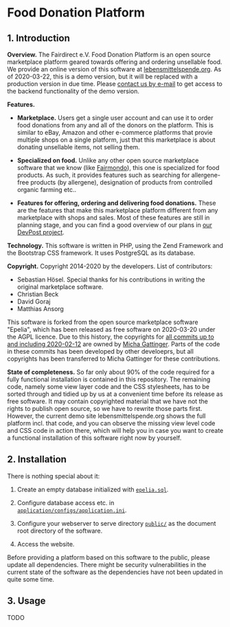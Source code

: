 # Food Donation Platform

## 1. Introduction

**Overview.** The Fairdirect e.V. Food Donation Platform is an open source marketplace platform geared towards offering and ordering unsellable food. We provide an online version of this software at [lebensmittelspende.org](http://lebensmittelspende.org/). As of 2020-03-22, this is a demo version, but it will be replaced with a production version in due time. Please [contact us by e-mail](mailto:mail@fairdirect.org) to get access to the backend functionality of the demo version.


**Features.**

* **Marketplace.** Users get a single user account and can use it to order food donations from any and all of the donors on the platform. This is similar to eBay, Amazon and other e-commerce platforms that provie multiple shops on a single platform, just that this marketplace is about donating unsellable items, not selling them.

* **Specialized on food.** Unlike any other open source marketplace software that we know (like [Fairmondo](https://github.com/fairmondo/fairmondo)), this one is specialized for food products. As such, it provides features such as searching for allergene-free products (by allergene), designation of products from controlled organic farming etc..

* **Features for offering, ordering and delivering food donations.** These are the features that make this marketplace platform different from any marketplace with shops and sales. Most of these features are still in planning stage, and you can find a good overview of our plans in [our DevPost project](https://devpost.com/software/online-lebensmittel-aquise-fur-die-tafeln-fairdirect).


**Technology.** This software is written in PHP, using the Zend Framework and the Bootstrap CSS framework. It uses PostgreSQL as its database.


**Copyright.** Copyright 2014-2020 by the developers. List of contributors:

* Sebastian Hösel. Special thanks for his contributions in writing the original marketplace software.
* Christian Beck
* David Goraj
* Matthias Ansorg

This software is forked from the open source marketplace software "Epelia", which has been released as free software on 2020-03-20 under the AGPL licence. Due to this history, the copyrights for [all commits up to and including 2020-02-12](https://github.com/Fairdirect/epelia/tree/2af9da356b60f90b79e5900dc883c1184ed32b75) are owned by [Micha Gattinger](mailto:mail@michagattinger.de). Parts of the code in these commits has been developed by other develoeprs, but all copyrights has been transferred to Micha Gattinger for these contributions.

**State of completeness.** So far only about 90% of the code required for a fully functional installation is contained in this repository. The remaining code, namely some view layer code and the CSS stylesheets, has to be sorted through and tidied up by us at a convenient time before its release as free software. It may contain copyrighted material that we have not the rights to publish open source, so we have to rewrite those parts first. However, the current demo site lebensmittelspende.org shows the full platform incl. that code, and you can observe the missing view level code and CSS code in action there, which will help you in case you want to create a functional installation of this software right now by yourself.


## 2. Installation

There is nothing special about it:

1. Create an empty database initialized with [`epelia.sql`](https://github.com/fairdirect/food-donation-platform/blob/master/docs/epelia.sql).

2. Configure database access etc. in [`application/configs/application.ini`](https://github.com/fairdirect/food-donation-platform/blob/master/application/configs/application.ini).

3. Configure your webserver to serve directory [`public/`](https://github.com/fairdirect/food-donation-platform/tree/master/public) as the document root directory of the software.

4. Access the website.

Before providing a platform based on this software to the public, please update all dependencies. There might be security vulnerabilities in the current state of the software as the dependencies have not been updated in quite some time.


## 3. Usage

TODO